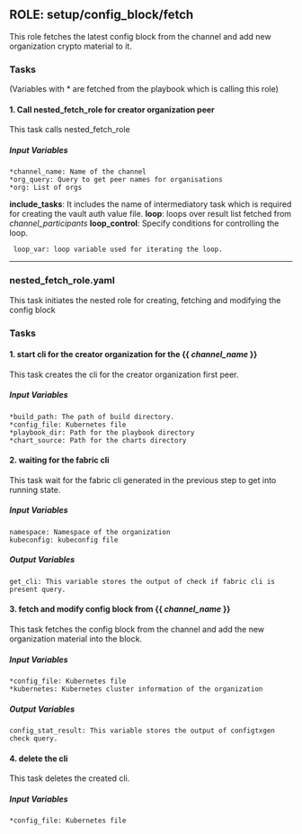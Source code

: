 ## ROLE: setup/config_block/fetch
 This role fetches the latest config block from the channel and add new organization crypto material to it.

### Tasks
(Variables with * are fetched from the playbook which is calling this role)
#### 1. Call nested_fetch_role for creator organization peer
This task calls nested_fetch_role
##### Input Variables
    *channel_name: Name of the channel
    *org_query: Query to get peer names for organisations
    *org: List of orgs
**include_tasks**: It includes the name of intermediatory task which is required for creating the vault auth value file.
**loop**: loops over result list fetched from *channel_participants*
**loop_control**: Specify conditions for controlling the loop.
    
     loop_var: loop variable used for iterating the loop.

------------
### nested_fetch_role.yaml
This task initiates the nested role for creating, fetching and modifying the config block

### Tasks
#### 1. start cli for the creator organization for the {{ *channel_name* }}
This task creates the cli for the creator organization first peer.
##### Input Variables

    *build_path: The path of build directory.
    *config_file: Kubernetes file
    *playbook_dir: Path for the playbook directory
    *chart_source: Path for the charts directory 

  
#### 2. waiting for the fabric cli
This task wait for the fabric cli generated in the previous step to get into running state.
##### Input Variables

    namespace: Namespace of the organization
    kubeconfig: kubeconfig file
##### Output Variables
    get_cli: This variable stores the output of check if fabric cli is present query.

#### 3. fetch and modify config block from {{ *channel_name* }}
This task fetches the config block from the channel and add the new organization material into the block.
##### Input Variables

    *config_file: Kubernetes file
    *kubernetes: Kubernetes cluster information of the organization
##### Output Variables
    config_stat_result: This variable stores the output of configtxgen check query.

#### 4. delete the cli
This task deletes the created cli.
##### Input Variables

    *config_file: Kubernetes file